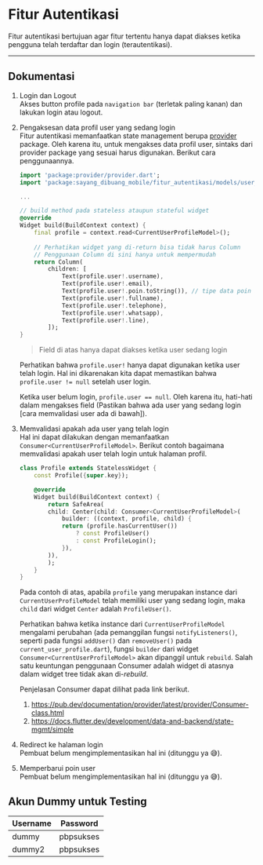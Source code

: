 # Fitur Autentikasi
Fitur autentikasi bertujuan agar fitur tertentu hanya dapat diakses ketika pengguna telah terdaftar dan login (terautentikasi).

***

## Dokumentasi
1. Login dan Logout<br>
Akses button profile pada `navigation bar` (terletak paling kanan) dan lakukan login atau logout.

2. Pengaksesan data profil user yang sedang login<br>
Fitur autentikasi memanfaatkan state management berupa [provider](https://pub.dev/packages/provider) package. Oleh karena itu, untuk mengakses data profil user, sintaks dari provider package yang sesuai harus digunakan. Berikut cara penggunaannya.

    ```dart
    import 'package:provider/provider.dart';
    import 'package:sayang_dibuang_mobile/fitur_autentikasi/models/user_profile.dart';

    ...

    // build method pada stateless ataupun stateful widget
    @override
    Widget build(BuildContext context) {
        final profile = context.read<CurrentUserProfileModel>();
        
        // Perhatikan widget yang di-return bisa tidak harus Column
        // Penggunaan Column di sini hanya untuk mempermudah
        return Column(
            children: [
                Text(profile.user!.username),
                Text(profile.user!.email),
                Text(profile.user!.poin.toString()), // tipe data poin adalah int
                Text(profile.user!.fullname),
                Text(profile.user!.telephone),
                Text(profile.user!.whatsapp),
                Text(profile.user!.line),
            ]);
    }
    ```
    > Field di atas hanya dapat diakses ketika user sedang login

    Perhatikan bahwa `profile.user!` hanya dapat digunakan ketika user telah login. Hal ini dikarenakan kita dapat memastikan bahwa `profile.user != null` setelah user login. 

    Ketika user belum login, `profile.user == null`. Oleh karena itu, hati-hati dalam mengakses field (Pastikan bahwa ada user yang sedang login [cara memvalidasi user ada di bawah]).

3. Memvalidasi apakah ada user yang telah login<br>
Hal ini dapat dilakukan dengan memanfaatkan `Consumer<CurrentUserProfileModel>`. Berikut contoh bagaimana memvalidasi apakah user telah login untuk halaman profil.

    ```dart
    class Profile extends StatelessWidget {
        const Profile({super.key});

        @override
        Widget build(BuildContext context) {
            return SafeArea(
            child: Center(child: Consumer<CurrentUserProfileModel>(
                builder: ((context, profile, child) {
                return (profile.hasCurrentUser())
                    ? const ProfileUser()
                    : const ProfileLogin();
                }),
            )),
            );
        }
    }
    ```
    Pada contoh di atas, apabila `profile` yang merupakan instance dari `CurrentUserProfileModel` telah memiliki user yang sedang login, maka `child` dari widget `Center` adalah  `ProfileUser()`.

    Perhatikan bahwa ketika instance dari `CurrentUserProfileModel` mengalami perubahan (ada pemanggilan fungsi `notifyListeners()`, seperti pada fungsi `addUser()` dan `removeUser()` pada `current_user_profile.dart`), fungsi `builder` dari widget `Consumer<CurrentUserProfileModel>` akan dipanggil untuk `rebuild`. Salah satu keuntungan penggunaan Consumer adalah widget di atasnya dalam widget tree tidak akan di-*rebuild*. 
    
    Penjelasan Consumer dapat dilihat pada link berikut.
    1. https://pub.dev/documentation/provider/latest/provider/Consumer-class.html 
    2. https://docs.flutter.dev/development/data-and-backend/state-mgmt/simple

4. Redirect ke halaman login<br>
Pembuat belum mengimplementasikan hal ini (ditunggu ya :sweat_smile:).

5. Memperbarui poin user<br>
Pembuat belum mengimplementasikan hal ini (ditunggu ya :sweat_smile:).



## Akun Dummy untuk Testing
| Username | Password |
| --- | --- |
| dummy | pbpsukses |
| dummy2 | pbpsukses |
